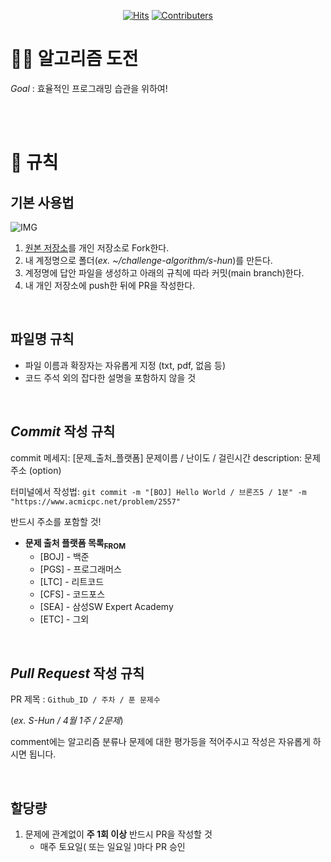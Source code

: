 <div align='center'>

[![Hits](https://hits.seeyoufarm.com/api/count/incr/badge.svg?url=https%3A%2F%2Fgithub.com%2FS-Hun%2Fchallenge-algorithm&count_bg=%23C8433D&title_bg=%23555555&icon=&icon_color=%23E7E7E7&title=hits&edge_flat=false)](https://hits.seeyoufarm.com)
[![Contributers](https://img.shields.io/badge/Contributers-3-blueviolet)](#)

</div>

# **🐱‍🏍 알고리즘 도전**

_Goal_ : 효율적인 프로그래밍 습관을 위하여! 

<br/><br/>

# **📙 규칙**

## **기본 사용법**
![IMG](./.readme/fork_button.png)
1. [원본 저장소](https://github.com/S-Hun/challenge-algorithm)를 개인 저장소로 Fork한다.
2. 내 계정명으로 폴더(_ex. ~/challenge-algorithm/s-hun_)를 만든다. 
3. 계정명에 답안 파일을 생성하고 아래의 규칙에 따라 커밋(main branch)한다.
4. 내 개인 저장소에 push한 뒤에 PR을 작성한다.

<br/>

## **파일명 규칙**
- 파일 이름과 확장자는 자유롭게 지정 (txt, pdf, 없음 등)
- 코드 주석 외의 잡다한 설명을 포함하지 않을 것

<br/>

## **_Commit_ 작성 규칙**
commit 메세지: [문제_출처_플랫폼] 문제이름 / 난이도 / 걸린시간 description: 문제 주소 (option)

터미널에서 작성법: `git commit -m "[BOJ] Hello World / 브론즈5 / 1분" -m "https://www.acmicpc.net/problem/2557"`

반드시 주소를 포함할 것!
- **문제 출처 플랫폼 목록<a href='https://github.com/ellynhan/challenge100-codingtest-study'><sub>FROM</sub></a>**
    * [BOJ] - 백준
    * [PGS] - 프로그래머스
    * [LTC] - 리트코드
    * [CFS] - 코드포스
    * [SEA] - 삼성SW Expert Academy
    * [ETC] - 그외

<br/>

## **_Pull Request_ 작성 규칙**
PR 제목 : `Github_ID / 주차 / 푼 문제수`

(_ex. S-Hun / 4월 1주 / 2문제_)

comment에는 알고리즘 분류나 문제에 대한 평가등을 적어주시고
작성은 자유롭게 하시면 됩니다.

<br/>

## **할당량**
1. 문제에 관계없이 **주 1회 이상** 반드시 PR을 작성할 것
    - 매주 토요일( 또는 일요일 )마다 PR 승인

<br/><br/>
